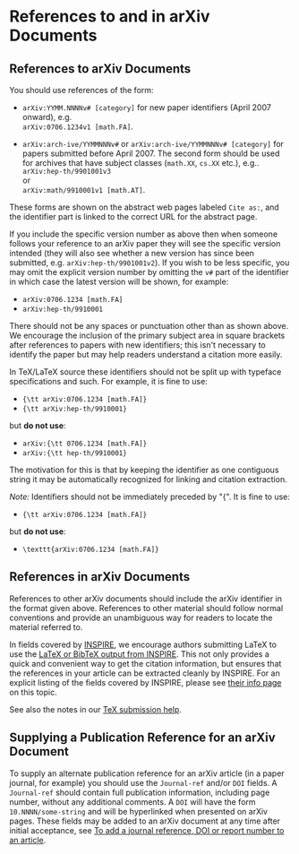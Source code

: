 # References to and in arXiv Documents

## References to arXiv Documents

You should use references of the form:

  - `arXiv:YYMM.NNNNv# [category]` for new paper identifiers (April 2007
    onward), e.g.  
    `arXiv:0706.1234v1 [math.FA]`.

  - `arXiv:arch-ive/YYMMNNNv#` or `arXiv:arch-ive/YYMMNNNv# [category]`
    for papers submitted before April 2007. The second form should be
    used for archives that have subject classes (`math.XX`, `cs.XX`
    etc.), e.g..  
    `arXiv:hep-th/9901001v3`  
    or  
    `arXiv:math/9910001v1 [math.AT]`.

These forms are shown on the abstract web pages labeled `Cite as:`, and
the identifier part is linked to the correct URL for the abstract page.

If you include the specific version number as above then when someone
follows your reference to an arXiv paper they will see the specific
version intended (they will also see whether a new version has since
been submitted, e.g. `arXiv:hep-th/9901001v2`). If you wish to be less
specific, you may omit the explicit version number by omitting the `v#`
part of the identifier in which case the latest version will be shown,
for example:

  - `arXiv:0706.1234 [math.FA]`
  - `arXiv:hep-th/9910001`

There should not be any spaces or punctuation other than as shown above.
We encourage the inclusion of the primary subject area in square
brackets after references to papers with new identifiers; this isn't
necessary to identify the paper but may help readers understand a
citation more easily.

In TeX/LaTeX source these identifiers should not be split up with
typeface specifications and such. For example, it is fine to use:

  - `{\tt arXiv:0706.1234 [math.FA]}`
  - `{\tt arXiv:hep-th/9910001}`

but **do not use**:

  - `arXiv:{\tt 0706.1234 [math.FA]}`
  - `arXiv:{\tt hep-th/9910001}`

The motivation for this is that by keeping the identifier as one
contiguous string it may be automatically recognized for linking and
citation extraction.

*Note:* Identifiers should not be immediately preceded by "{". It is
fine to use:

  - `{\tt arXiv:0706.1234 [math.FA]}`

but **do not use**:

  - `\texttt{arXiv:0706.1234 [math.FA]}`

## References in arXiv Documents

References to other arXiv documents should include the arXiv identifier
in the format given above. References to other material should follow
normal conventions and provide an unambiguous way for readers to locate
the material referred to.

In fields covered by [INSPIRE](http://inspirehep.net/), we encourage
authors submitting LaTeX to use the [LaTeX or BibTeX output from
INSPIRE](http://inspirehep.net/info/faq/references_citations?ln=en#ensure_full_reference_extraction).
This not only provides a quick and convenient way to get the citation
information, but ensures that the references in your article can be
extracted cleanly by INSPIRE. For an explicit listing of the fields 
covered by INSPIRE, please see [their info page](http://inspirehep.net/info/hep/collection-policy) on this topic. 

See also the notes in our [TeX submission help](/help/submit_tex.md#refs).

## Supplying a Publication Reference for an arXiv Document

To supply an alternate publication reference for an arXiv article (in a
paper journal, for example) you should use the `Journal-ref` and/or
`DOI` fields. A `Journal-ref` should contain full publication
information, including page number, without any additional comments. A
`DOI` will have the form `10.NNNN/some-string` and will be hyperlinked
when presented on arXiv pages. These fields may be added to an arXiv
document at any time after initial acceptance, see [To add a journal
reference, DOI or report number to an article](/help/jref.md).
